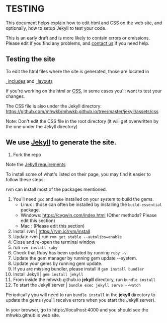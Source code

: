 # TESTING

This document helps explain how to edit html and CSS on the web site, and
optionally, how to setup Jekyll to test your code.

This is an early draft and is more likely to contain errors or omissions.
Please edit if you find any problems, and
[contact us](https://github.com/mhwkb/mhwkb.github.io#contact) if you need help.


## Testing the site

To edit the html files where the site is generated, those are located in

[_includes](https://github.com/mhwkb/mhwkb.github.io/tree/master/jekyll/_includes) and [_layouts](https://github.com/mhwkb/mhwkb.github.io/tree/master/jekyll/_layouts)

If you're working on the html or [CSS](https://github.com/mhwkb/mhwkb.github.io/blob/master/CONTRIBUTING.md#css-design-we-use-bootstrap), in some cases you'll want to test your changes.

The CSS file is also under the Jekyll directory:
https://github.com/mhwkb/mhwkb.github.io/tree/master/jekyll/assets/css

Note: Don't edit the CSS file in the root directory (it will get overwritten
by the one under the Jekyll directory)

## We use [Jekyll](https://jekyllrb.com/) to generate the site.

1. Fork the repo

Note the [Jekyll requirements](https://jekyllrb.com/docs/installation/#requirements)

To install some of what's listed on their page, you may find it easier to follow these steps:

rvm can install most of the packages mentioned.

1. You'll need `gcc` and `make` installed on your system to build the gems.
    * Linux : those can often be installed by installing the `build-essential` package.
    * Windows: https://cygwin.com/index.html (Other methods? Please edit this section)
    * Mac : (Please edit this section)
1. Install rvm | https://rvm.io/rvm/install
2. Update rvm | run `rvm get stable --autolibs=enable`
3. Close and re-open the terminal window
4. run `rvm install ruby`
5. Check that Ruby has been updated by running `ruby -v`
6. Update the gem manager by running gem update --system.
7. Update your gems by running gem update.
8. If you are missing bundler, please install it `gem install bundler`
9. Install Jekyll | `gem install jekyll`
10. From inside the mhwkb.github.io **jekyll** directory, run `bundle install`
11. To start the Jekyll server | `bundle exec jekyll serve --watch`

Periodically you will need to run `bundle install` in the **jekyll** directory to update the gems (you'll receive errors when you start the Jekyll server).

In your browser, go to https://localhost:4000 and you should see the mhwkb.github.io web site.
